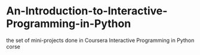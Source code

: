 An-Introduction-to-Interactive-Programming-in-Python
====================================================

the set of mini-projects done in Coursera Interactive Programming in Python corse
